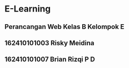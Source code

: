 # E-Learning
## Perancangan Web Kelas B Kelompok E
## 162410101003 Risky Meidina
## 162410101007 Brian Rizqi P D